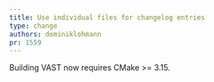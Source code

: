 ```yaml
---
title: Use individual files for changelog entries
type: change
authors: dominiklohmann
pr: 1559
---
```


Building VAST now requires CMake >= 3.15.
